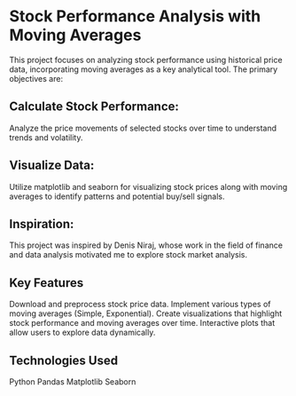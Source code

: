 # Stock Performance Analysis with Moving Averages
This project focuses on analyzing stock performance using historical price data, incorporating moving averages as a key analytical tool. The primary objectives are:

## Calculate Stock Performance: 
Analyze the price movements of selected stocks over time to understand trends and volatility.
## Visualize Data: 
Utilize matplotlib and seaborn for visualizing stock prices along with moving averages to identify patterns and potential buy/sell signals.
## Inspiration: 
This project was inspired by Denis Niraj, whose work in the field of finance and data analysis motivated me to explore stock market analysis.
## Key Features
Download and preprocess stock price data.
Implement various types of moving averages (Simple, Exponential).
Create visualizations that highlight stock performance and moving averages over time.
Interactive plots that allow users to explore data dynamically.
## Technologies Used
Python
Pandas
Matplotlib
Seaborn
